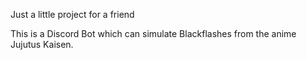 Just a little project for a friend

This is a Discord Bot which can simulate Blackflashes from the anime Jujutus Kaisen.

